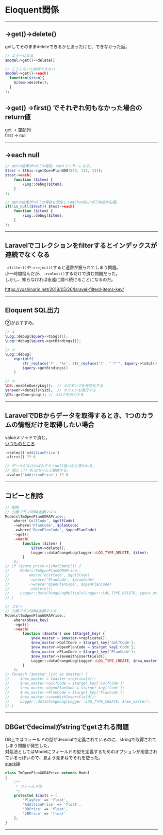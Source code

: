 # Eloquent関係

---

## ->get()->delete()

getしてそのままdeleteできるかと思ったけど、できなかった話。  

```php
// エラーになる
$model->get()->delete()

// こうしないと削除できない
$model->get()->each(
  function($item){
    $item->delete();
  }
);
```

## ->get() ->first() でそれぞれ何もなかった場合のreturn値

get → 空配列  
first → null  

---

## ->each null

```php
// getの結果がnullの場合、eachでエラーになる。
$test = $this->getOpenPlanGDO(553, 111, 111);
$test->each(
    function ($item) {
        \Log::debug($item);
    }
);

// getの結果がnullの場合も想定してeachの前にnull判定が必要。
if(!is_null($test)) $test->each(
    function ($item) {
        \Log::debug($item);
    }
);
```

---

## Laravelでコレクションをfilterするとインデックスが連続でなくなる

`->filter()`や`->reject()`すると連番が振られてしまう問題。  
小一時間悩んだが、`->values()`するだけで済む問題だった。  
しかし、知らなければ永遠に調べ続けることになるのだ。  

<https://yoshinorin.net/2018/05/26/laravel-filterd-items-key/>

---

## Eloquent SQL出力

②がおすすめ。

```PHP
// ①
\Log::debug($query->toSql());
\Log::debug($query->getBindings());

// ②
\Log::debug(
    vsprintf(
        str_replace('?', '%s', str_replace('?', "'?'", $query->toSql())),
        $query->getBindings()
    )

// ③
\DB::enableQueryLog();  // ①ロギングを有効化する
$answer->details($id);  // ②クエリを実行する
\DB::getQueryLog(); // ③ログを出力する
```

---

## LaravelでDBからデータを取得するとき、1つのカラムの情報だけを取得したい場合

valueメソッドで済む。  
[いつものところ](https://blog.capilano-fw.com/?p=665#select)  

```php
->select('AdditionPrice')
->first() ?? 0

// データがなければおそらくnull扱いだと思われる。
// 現に [?? 0]はちゃんと機能する。
->value('AdditionPrice') ?? 0
```

---

## コピーと削除

```php
// 削除
// 公開プランGORA金額マスタ
Models\TmOpenPlanGORAPrice::
    where('GolfCode', $golfCode)
    ->where('PlanCode', $planCode)
    ->where('OpenPlanCode', $openPlanCode)
    ->get()
    ->each(
        function ($item) {
            $item->delete();
            Logger::dataChangeLog(Logger::LOG_TYPE_DELETE, $item);
        }
    );
// if ($gora_price->isNotEmpty()) {
//     Models\TmOpenPlanGORAPrice::
//         where('GolfCode', $golfCode)
//         ->where('PlanCode', $planCode)
//         ->where('OpenPlanCode', $openPlanCode)
//         ->delete();
//     Logger::dataChangeLogMultiple(Logger::LOG_TYPE_DELETE, $gora_price);
// }

// コピー
// 公開プランGORA金額マスタ
Models\TmOpenPlanGORAPrice::
    where($base_key)
    ->get()
    ->each(
        function ($master) use ($target_key) {
            $new_master = $master->replicate();
            $new_master->GolfCode = $target_key['GolfCode'];
            $new_master->OpenPlanCode = $target_key['Code'];
            $new_master->PlanCode = $target_key['PlanCode'];
            $new_master->saveWithInsertField();
            Logger::dataChangeLog(Logger::LOG_TYPE_CREATE, $new_master);
        }
    );
// foreach ($master_list as $master) {
//     $new_master = $master->replicate();
//     $new_master->GolfCode = $target_key['GolfCode'];
//     $new_master->OpenPlanCode = $target_key['Code'];
//     $new_master->PlanCode = $target_key['PlanCode'];
//     $new_master->saveWithInsertField();
//     Logger::dataChangeLog(Logger::LOG_TYPE_CREATE, $new_master);
// }
```

---

## DBGetでdecimalがstringでgetされる問題

DB上ではフィールドの型がdecimalで定義されているのに、stringで取得されてしまう問題が発生した。  
対処法としてはModelにフィールドの型を定義するためのオプションが用意されているっぽいので、見よう見まねでそれを使った。  
[stack神](https://stackoverflow.com/questions/48288519/eloquent-casts-decimal-as-string)  

```php
class TmOpenPlanGORAPrice extends Model
{
    /**
     * フィールド型
     */
    protected $casts = [
        'PlayFee' => 'float',
        'AdditionPrice' => 'float',
        '3BPrice' => 'float',
        '2BPrice' => 'float'
    ];
}
```

---
